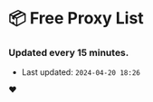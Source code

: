 # :package: Free Proxy List
### Updated every 15 minutes.

- Last updated: `2024-04-20 18:26`

:heart:

